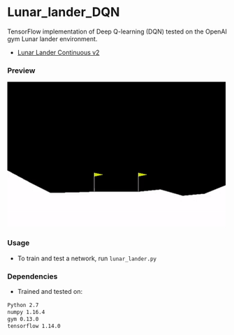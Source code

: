 # Lunar_lander_DQN

TensorFlow implementation of Deep Q-learning (DQN) tested on the OpenAI gym Lunar lander environment.

- [Lunar Lander Continuous v2](http://gym.openai.com/envs/LunarLanderContinuous-v2/) 

### Preview
<img src="preview/preview.gif" width=500>

### Usage
- To train and test a network, run `lunar_lander.py`

### Dependencies
- Trained and tested on:
```
Python 2.7
numpy 1.16.4
gym 0.13.0
tensorflow 1.14.0
```
